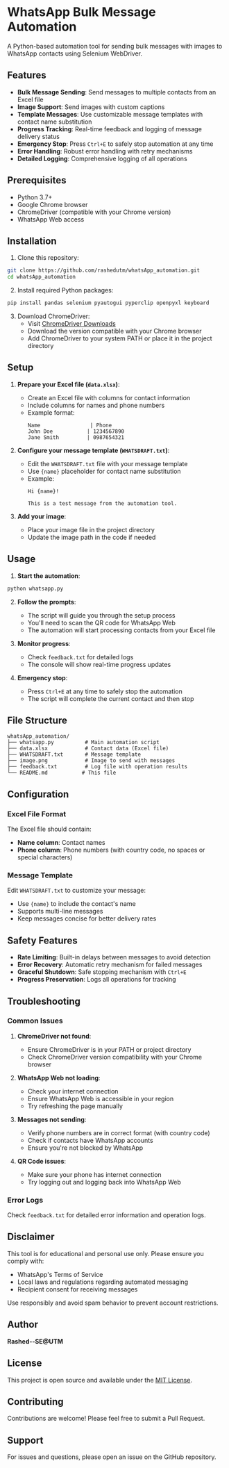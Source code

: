 # WhatsApp Bulk Message Automation

A Python-based automation tool for sending bulk messages with images to WhatsApp contacts using Selenium WebDriver.

## Features

- **Bulk Message Sending**: Send messages to multiple contacts from an Excel file
- **Image Support**: Send images with custom captions
- **Template Messages**: Use customizable message templates with contact name substitution
- **Progress Tracking**: Real-time feedback and logging of message delivery status
- **Emergency Stop**: Press `Ctrl+E` to safely stop automation at any time
- **Error Handling**: Robust error handling with retry mechanisms
- **Detailed Logging**: Comprehensive logging of all operations

## Prerequisites

- Python 3.7+
- Google Chrome browser
- ChromeDriver (compatible with your Chrome version)
- WhatsApp Web access

## Installation

1. Clone this repository:
```bash
git clone https://github.com/rashedutm/whatsApp_automation.git
cd whatsApp_automation
```

2. Install required Python packages:
```bash
pip install pandas selenium pyautogui pyperclip openpyxl keyboard
```

3. Download ChromeDriver:
   - Visit [ChromeDriver Downloads](https://chromedriver.chromium.org/)
   - Download the version compatible with your Chrome browser
   - Add ChromeDriver to your system PATH or place it in the project directory

## Setup

1. **Prepare your Excel file (`data.xlsx`)**:
   - Create an Excel file with columns for contact information
   - Include columns for names and phone numbers
   - Example format:
     ```
     Name                | Phone
     John Doe           | 1234567890
     Jane Smith         | 0987654321
     ```

2. **Configure your message template (`WHATSDRAFT.txt`)**:
   - Edit the `WHATSDRAFT.txt` file with your message template
   - Use `{name}` placeholder for contact name substitution
   - Example:
     ```
     Hi {name}!
     
     This is a test message from the automation tool.
     ```

3. **Add your image**:
   - Place your image file in the project directory
   - Update the image path in the code if needed

## Usage

1. **Start the automation**:
```bash
python whatsapp.py
```

2. **Follow the prompts**:
   - The script will guide you through the setup process
   - You'll need to scan the QR code for WhatsApp Web
   - The automation will start processing contacts from your Excel file

3. **Monitor progress**:
   - Check `feedback.txt` for detailed logs
   - The console will show real-time progress updates

4. **Emergency stop**:
   - Press `Ctrl+E` at any time to safely stop the automation
   - The script will complete the current contact and then stop

## File Structure

```
whatsApp_automation/
├── whatsapp.py          # Main automation script
├── data.xlsx            # Contact data (Excel file)
├── WHATSDRAFT.txt       # Message template
├── image.png            # Image to send with messages
├── feedback.txt         # Log file with operation results
└── README.md           # This file
```

## Configuration

### Excel File Format
The Excel file should contain:
- **Name column**: Contact names
- **Phone column**: Phone numbers (with country code, no spaces or special characters)

### Message Template
Edit `WHATSDRAFT.txt` to customize your message:
- Use `{name}` to include the contact's name
- Supports multi-line messages
- Keep messages concise for better delivery rates

## Safety Features

- **Rate Limiting**: Built-in delays between messages to avoid detection
- **Error Recovery**: Automatic retry mechanism for failed messages
- **Graceful Shutdown**: Safe stopping mechanism with `Ctrl+E`
- **Progress Preservation**: Logs all operations for tracking

## Troubleshooting

### Common Issues

1. **ChromeDriver not found**:
   - Ensure ChromeDriver is in your PATH or project directory
   - Check ChromeDriver version compatibility with your Chrome browser

2. **WhatsApp Web not loading**:
   - Check your internet connection
   - Ensure WhatsApp Web is accessible in your region
   - Try refreshing the page manually

3. **Messages not sending**:
   - Verify phone numbers are in correct format (with country code)
   - Check if contacts have WhatsApp accounts
   - Ensure you're not blocked by WhatsApp

4. **QR Code issues**:
   - Make sure your phone has internet connection
   - Try logging out and logging back into WhatsApp Web

### Error Logs
Check `feedback.txt` for detailed error information and operation logs.

## Disclaimer

This tool is for educational and personal use only. Please ensure you comply with:
- WhatsApp's Terms of Service
- Local laws and regulations regarding automated messaging
- Recipient consent for receiving messages

Use responsibly and avoid spam behavior to prevent account restrictions.

## Author

**Rashed--SE@UTM**

## License

This project is open source and available under the [MIT License](LICENSE).

## Contributing

Contributions are welcome! Please feel free to submit a Pull Request.

## Support

For issues and questions, please open an issue on the GitHub repository.
